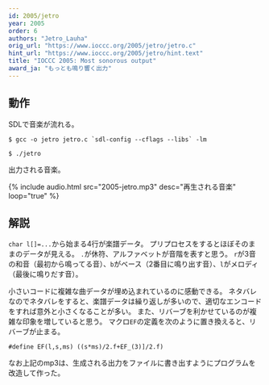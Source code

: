 ```yaml
---
id: 2005/jetro
year: 2005
order: 6
authors: "Jetro_Lauha"
orig_url: "https://www.ioccc.org/2005/jetro/jetro.c"
hint_url: "https://www.ioccc.org/2005/jetro/hint.text"
title: "IOCCC 2005: Most sonorous output"
award_ja: "もっとも鳴り響く出力"
---
```


## 動作

SDLで音楽が流れる。

```
$ gcc -o jetro jetro.c `sdl-config --cflags --libs` -lm

$ ./jetro
```

出力される音楽。

{% include audio.html src="2005-jetro.mp3" desc="再生される音楽" loop="true" %}

## 解説

`char l[]=...`から始まる4行が楽譜データ。
プリプロセスをするとほぼそのままのデータが見える。
`.`が休符、アルファベットが音階を表すと思う。
`r`が3音の和音（最初から鳴ってる音）、`b`がベース（2番目に鳴り出す音）、`l`がメロディ（最後に鳴りだす音）。

小さいコードに複雑な曲データが埋め込まれているのに感動できる。
ネタバレなのでネタバレをすると、楽譜データは繰り返しが多いので、適切なエンコードをすれば意外と小さくなることが多い。
また、リバーブを利かせているのが複雑な印象を増していると思う。
マクロ`EF`の定義を次のように置き換えると、リバーブが止まる。

```
#define EF(l,s,ms) ((s*ms)/2.f+EF_(3)]/2.f)
```

なお上記のmp3は、生成される出力をファイルに書き出すようにプログラムを改造して作った。
